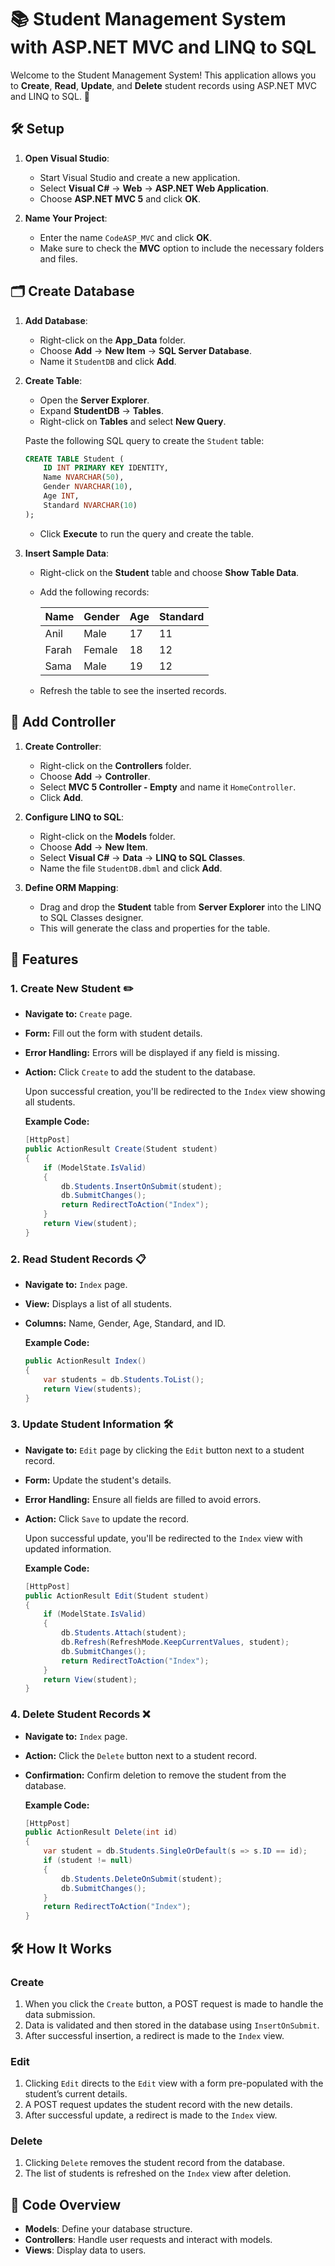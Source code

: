 
# 📚 **Student Management System with ASP.NET MVC and LINQ to SQL**

Welcome to the Student Management System! This application allows you to **Create**, **Read**, **Update**, and **Delete** student records using ASP.NET MVC and LINQ to SQL. 🎉


## 🛠️ **Setup**

1. **Open Visual Studio**:
   - Start Visual Studio and create a new application.
   - Select **Visual C#** → **Web** → **ASP.NET Web Application**.
   - Choose **ASP.NET MVC 5** and click **OK**.

2. **Name Your Project**:
   - Enter the name `CodeASP_MVC` and click **OK**.
   - Make sure to check the **MVC** option to include the necessary folders and files.

## 🗂️ **Create Database**

1. **Add Database**:
   - Right-click on the **App_Data** folder.
   - Choose **Add** → **New Item** → **SQL Server Database**.
   - Name it `StudentDB` and click **Add**.

2. **Create Table**:
   - Open the **Server Explorer**.
   - Expand **StudentDB** → **Tables**.
   - Right-click on **Tables** and select **New Query**.

   Paste the following SQL query to create the `Student` table:

   ```sql
   CREATE TABLE Student (
       ID INT PRIMARY KEY IDENTITY,
       Name NVARCHAR(50),
       Gender NVARCHAR(10),
       Age INT,
       Standard NVARCHAR(10)
   );
   ```

   - Click **Execute** to run the query and create the table.

3. **Insert Sample Data**:
   - Right-click on the **Student** table and choose **Show Table Data**.
   - Add the following records:

     | Name    | Gender | Age | Standard |
     |---------|--------|-----|----------|
     | Anil    | Male   | 17  | 11       |
     | Farah   | Female | 18  | 12       |
     | Sama    | Male   | 19  | 12       |

   - Refresh the table to see the inserted records.

## 🔧 **Add Controller**

1. **Create Controller**:
   - Right-click on the **Controllers** folder.
   - Choose **Add** → **Controller**.
   - Select **MVC 5 Controller - Empty** and name it `HomeController`.
   - Click **Add**.

2. **Configure LINQ to SQL**:
   - Right-click on the **Models** folder.
   - Choose **Add** → **New Item**.
   - Select **Visual C#** → **Data** → **LINQ to SQL Classes**.
   - Name the file `StudentDB.dbml` and click **Add**.

3. **Define ORM Mapping**:
   - Drag and drop the **Student** table from **Server Explorer** into the LINQ to SQL Classes designer.
   - This will generate the class and properties for the table.

## 🎨 **Features**

### 1. **Create New Student** ✏️

- **Navigate to:** `Create` page.
- **Form:** Fill out the form with student details.
- **Error Handling:** Errors will be displayed if any field is missing.
- **Action:** Click `Create` to add the student to the database.

   Upon successful creation, you'll be redirected to the `Index` view showing all students.

   **Example Code:**

   ```csharp
   [HttpPost]
   public ActionResult Create(Student student)
   {
       if (ModelState.IsValid)
       {
           db.Students.InsertOnSubmit(student);
           db.SubmitChanges();
           return RedirectToAction("Index");
       }
       return View(student);
   }
   ```

### 2. **Read Student Records** 📋

- **Navigate to:** `Index` page.
- **View:** Displays a list of all students.
- **Columns:** Name, Gender, Age, Standard, and ID.

   **Example Code:**

   ```csharp
   public ActionResult Index()
   {
       var students = db.Students.ToList();
       return View(students);
   }
   ```

### 3. **Update Student Information** 🛠️

- **Navigate to:** `Edit` page by clicking the `Edit` button next to a student record.
- **Form:** Update the student's details.
- **Error Handling:** Ensure all fields are filled to avoid errors.
- **Action:** Click `Save` to update the record.

   Upon successful update, you'll be redirected to the `Index` view with updated information.

   **Example Code:**

   ```csharp
   [HttpPost]
   public ActionResult Edit(Student student)
   {
       if (ModelState.IsValid)
       {
           db.Students.Attach(student);
           db.Refresh(RefreshMode.KeepCurrentValues, student);
           db.SubmitChanges();
           return RedirectToAction("Index");
       }
       return View(student);
   }
   ```

### 4. **Delete Student Records** ❌

- **Navigate to:** `Index` page.
- **Action:** Click the `Delete` button next to a student record.
- **Confirmation:** Confirm deletion to remove the student from the database.

   **Example Code:**

   ```csharp
   [HttpPost]
   public ActionResult Delete(int id)
   {
       var student = db.Students.SingleOrDefault(s => s.ID == id);
       if (student != null)
       {
           db.Students.DeleteOnSubmit(student);
           db.SubmitChanges();
       }
       return RedirectToAction("Index");
   }
   ```

## 🛠️ **How It Works**

### Create

1. When you click the `Create` button, a POST request is made to handle the data submission.
2. Data is validated and then stored in the database using `InsertOnSubmit`.
3. After successful insertion, a redirect is made to the `Index` view.

### Edit

1. Clicking `Edit` directs to the `Edit` view with a form pre-populated with the student’s current details.
2. A POST request updates the student record with the new details.
3. After successful update, a redirect is made to the `Index` view.

### Delete

1. Clicking `Delete` removes the student record from the database.
2. The list of students is refreshed on the `Index` view after deletion.

## 📄 **Code Overview**

- **Models**: Define your database structure.
- **Controllers**: Handle user requests and interact with models.
- **Views**: Display data to users.


